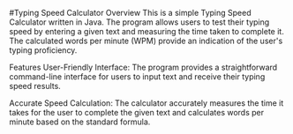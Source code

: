 #Typing Speed Calculator
Overview
This is a simple Typing Speed Calculator written in Java. The program allows users to test their typing speed by entering a given text and measuring the time taken to complete it. The calculated words per minute (WPM) provide an indication of the user's typing proficiency.

Features
User-Friendly Interface: The program provides a straightforward command-line interface for users to input text and receive their typing speed results.

Accurate Speed Calculation: The calculator accurately measures the time it takes for the user to complete the given text and calculates words per minute based on the standard formula.
